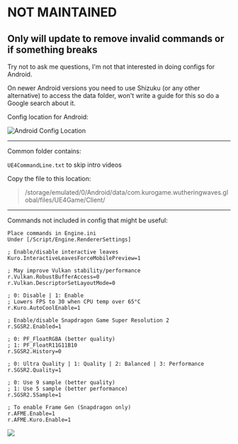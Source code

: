 # NOT MAINTAINED

## Only will update to remove invalid commands or if something breaks

Try not to ask me questions, I'm not that interested in doing configs for Android.

On newer Android versions you need to use Shizuku (or any other alternative) to access the data folder, won't write a guide for this so do a Google search about it.

Config location for Android:

![Android Config Location](https://i.imgur.com/LquUnoX.png)

---

Common folder contains:

`` UE4CommandLine.txt `` to skip intro videos

Copy the file to this location:

> /storage/emulated/0/Android/data/com.kurogame.wutheringwaves.global/files/UE4Game/Client/

---

Commands not included in config that might be useful:
```
Place commands in Engine.ini
Under [/Script/Engine.RendererSettings]

; Enable/disable interactive leaves
Kuro.InteractiveLeavesForceMobilePreview=1

; May improve Vulkan stability/performance
r.Vulkan.RobustBufferAccess=0
r.Vulkan.DescriptorSetLayoutMode=0

; 0: Disable | 1: Enable
; Lowers FPS to 30 when CPU temp over 65°C
r.Kuro.AutoCoolEnable=1

; Enable/disable Snapdragon Game Super Resolution 2
r.SGSR2.Enabled=1

; 0: PF_FloatRGBA (better quality)
; 1: PF_FloatR11G11B10
r.SGSR2.History=0

; 0: Ultra Quality | 1: Quality | 2: Balanced | 3: Performance
r.SGSR2.Quality=1

; 0: Use 9 sample (better quality)
; 1: Use 5 sample (better performance)
r.SGSR2.5Sample=1

; To enable Frame Gen (Snapdragon only)
r.AFME.Enable=1
r.AFME.Kuro.Enable=1
```

[<img src="https://i.imgur.com/fxmOE8N.png">](https://ko-fi.com/alteria/)